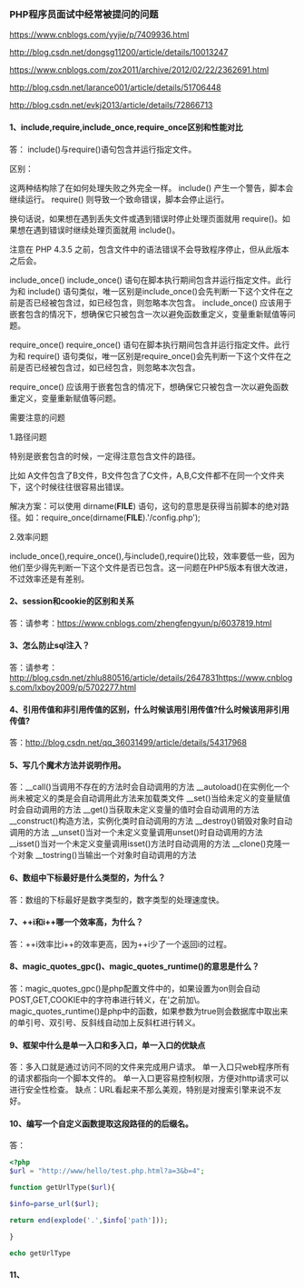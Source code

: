 ### PHP程序员面试中经常被提问的问题

https://www.cnblogs.com/yyjie/p/7409936.html

http://blog.csdn.net/dongsg11200/article/details/10013247

https://www.cnblogs.com/zox2011/archive/2012/02/22/2362691.html

http://blog.csdn.net/larance001/article/details/51706448

http://blog.csdn.net/evkj2013/article/details/72866713

#### 1、include,require,include_once,require_once区别和性能对比
答：
include()与require()语句包含并运行指定文件。

区别：

这两种结构除了在如何处理失败之外完全一样。
include() 产生一个警告，脚本会继续运行。
require() 则导致一个致命错误，脚本会停止运行。

换句话说，如果想在遇到丢失文件或遇到错误时停止处理页面就用 require()。如果想在遇到错误时继续处理页面就用 include()。

注意在 PHP 4.3.5 之前，包含文件中的语法错误不会导致程序停止，但从此版本之后会。


include_once()
include_once() 语句在脚本执行期间包含并运行指定文件。此行为和 include() 语句类似，唯一区别是include_once()会先判断一下这个文件在之前是否已经被包含过，如已经包含，则忽略本次包含。
include_once() 应该用于嵌套包含的情况下，想确保它只被包含一次以避免函数重定义，变量重新赋值等问题。

require_once()
require_once() 语句在脚本执行期间包含并运行指定文件。此行为和 require() 语句类似，唯一区别是require_once()会先判断一下这个文件在之前是否已经被包含过，如已经包含，则忽略本次包含。

require_once() 应该用于嵌套包含的情况下，想确保它只被包含一次以避免函数重定义，变量重新赋值等问题。


需要注意的问题

1.路径问题

特别是嵌套包含的时候，一定得注意包含文件的路径。

比如 A文件包含了B文件，B文件包含了C文件，A,B,C文件都不在同一个文件夹下，这个时候往往很容易出错误。

解决方案：可以使用 dirname(__FILE__) 语句，这句的意思是获得当前脚本的绝对路径。如：require_once(dirname(__FILE__).'/config.php');

2.效率问题

include_once(),require_once(),与include(),require()比较，效率要低一些，因为他们至少得先判断一下这个文件是否已包含。这一问题在PHP5版本有很大改进，不过效率还是有差别。

#### 2、session和cookie的区别和关系
答：请参考：https://www.cnblogs.com/zhengfengyun/p/6037819.html

#### 3、怎么防止sql注入？
答：请参考：http://blog.csdn.net/zhlu880516/article/details/2647831https://www.cnblogs.com/lxboy2009/p/5702277.html

#### 4、引用传值和非引用传值的区别，什么时候该用引用传值?什么时候该用非引用传值?
答：http://blog.csdn.net/qq_36031499/article/details/54317968

#### 5、写几个魔术方法并说明作用。
答：\__call()当调用不存在的方法时会自动调用的方法
\__autoload()在实例化一个尚未被定义的类是会自动调用此方法来加载类文件
\__set()当给未定义的变量赋值时会自动调用的方法
\__get()当获取未定义变量的值时会自动调用的方法
\__construct()构造方法，实例化类时自动调用的方法
\__destroy()销毁对象时自动调用的方法
\__unset()当对一个未定义变量调用unset()时自动调用的方法
\__isset()当对一个未定义变量调用isset()方法时自动调用的方法
\__clone()克隆一个对象
\__tostring()当输出一个对象时自动调用的方法

#### 6、数组中下标最好是什么类型的，为什么？
答：数组的下标最好是数字类型的，数字类型的处理速度快。

#### 7、++i和i++哪一个效率高，为什么？
答：++i效率比i++的效率更高，因为++i少了一个返回i的过程。

#### 8、magic_quotes_gpc()、magic_quotes_runtime()的意思是什么？
答：magic_quotes_gpc()是php配置文件中的，如果设置为on则会自动POST,GET,COOKIE中的字符串进行转义，在'之前加\。
magic_quotes_runtime()是php中的函数，如果参数为true则会数据库中取出来的单引号、双引号、反斜线自动加上反斜杠进行转义。

#### 9、框架中什么是单一入口和多入口，单一入口的优缺点
答：多入口就是通过访问不同的文件来完成用户请求。
单一入口只web程序所有的请求都指向一个脚本文件的。
单一入口更容易控制权限，方便对http请求可以进行安全性检查。
缺点：URL看起来不那么美观，特别是对搜索引擎来说不友好。

#### 10、编写一个自定义函数提取这段路径的的后缀名。
答：
```php
<?php
$url = "http://www/hello/test.php.html?a=3&b=4";

function getUrlType($url){

$info=parse_url($url);

return end(explode('.',$info['path']));

}

echo getUrlType
```

#### 11、
